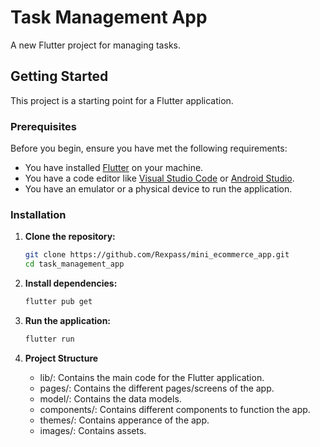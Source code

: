 # Task Management App

A new Flutter project for managing tasks.

## Getting Started

This project is a starting point for a Flutter application.

### Prerequisites

Before you begin, ensure you have met the following requirements:

- You have installed [Flutter](https://flutter.dev/docs/get-started/install) on your machine.
- You have a code editor like [Visual Studio Code](https://code.visualstudio.com/) or [Android Studio](https://developer.android.com/studio).
- You have an emulator or a physical device to run the application.

### Installation

1. **Clone the repository:**

   ```sh
   git clone https://github.com/Rexpass/mini_ecommerce_app.git
   cd task_management_app
   ```

2. **Install dependencies:**

   ```sh
   flutter pub get
   ```

3. **Run the application:**

   ```sh
   flutter run
   ```

4. **Project Structure**
    
   - lib/: Contains the main code for the Flutter application.
   - pages/: Contains the different pages/screens of the app.
   - model/: Contains the data models.
   - components/: Contains different components to function the app.
   - themes/: Contains apperance of the app.
   - images/: Contains assets.
  
